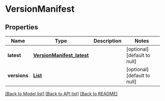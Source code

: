 # VersionManifest
## Properties

| Name | Type | Description | Notes |
|------------ | ------------- | ------------- | -------------|
| **latest** | [**VersionManifest_latest**](VersionManifest_latest.md) |  | [optional] [default to null] |
| **versions** | [**List**](Version.md) |  | [optional] [default to null] |

[[Back to Model list]](../README.md#documentation-for-models) [[Back to API list]](../README.md#documentation-for-api-endpoints) [[Back to README]](../README.md)

